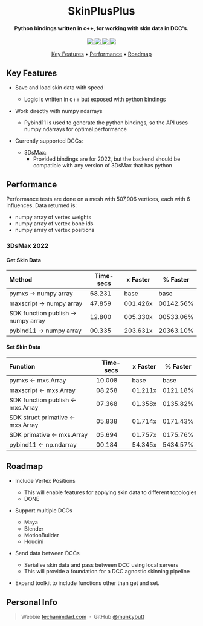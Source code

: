 <h1 align="center">
<!--   <br>
  <a href="http://www.amitmerchant.com/electron-markdownify"><img src="https://raw.githubusercontent.com/amitmerchant1990/electron-markdownify/master/app/img/markdownify.png" alt="SkinPlusPlus" width="200"></a>
  <br> -->
  SkinPlusPlus
  <br>
</h1>

<h4 align="center">Python bindings written in c++, for working with skin data in DCC's</a>.</h4>

<p align="center">
  <a href="https://github.com/munkybutt/SkinPlusPlus/blob/main/LICENSE">
    <img src="https://img.shields.io/github/license/munkybutt/SkinPlusPlus?style=for-the-badge"
  </a>
  <a href="https://github.com/munkybutt/SkinPlusPlus/releases/tag/v0.2.0">
    <!-- <img src="https://badge.fury.io/gh/munkybutt%2FSkinPlusPlus.svg?style=for-the-badge"> -->
    <img src="https://img.shields.io/github/release/munkybutt/SkinPlusPlus?style=for-the-badge&include_prereleases">
  </a>
  <a href="https://saythanks.io/to/munkybutt">
      <img src="https://img.shields.io/badge/Say%20Thanks-!-1EAEDB.svg?style=for-the-badge">
  </a>
  <a href="https://www.paypal.me/munkybuttballs">
    <img src="https://img.shields.io/badge/$-donate-ff69b4.svg?maxAge=2592000&amp;style=for-the-badge">
  </a>
</p>

<p align="center">
  <a href="#key-features">Key Features</a> •
  <a href="#performance">Performance</a> •
  <a href="#roadmap">Roadmap</a>
</p>


## Key Features
* Save and load skin data with speed
  - Logic is written in c++ but exposed with python bindings

* Work directly with numpy ndarrays
  - Pybind11 is used to generate the python bindings, so the API uses numpy ndarrays for optimal performance

* Currently supported DCCs:
  - 3DsMax:
  	- Provided bindings are for 2022, but the backend should be compatible with any version of 3DsMax that has python

## Performance
Performance tests are done on a mesh with 507,906 vertices, each with 6 influences.
Data returned is:
- numpy array of vertex weights
- numpy array of vertex bone ids
- numpy array of vertex positions

### 3DsMax 2022
#### Get Skin Data

| Method                                      | Time-secs | x Faster  | % Faster  |
|:--------------------------------------------|-----------|-----------|-----------|
| pymxs -> numpy array                        | 68.231    | base      | base      |
| maxscript -> numpy array                    | 47.859    | 001.426x  | 00142.56% |
| SDK function publish -> numpy array         | 12.800    | 005.330x  | 00533.06% |
| pybind11 -> numpy array                     | 00.335    | 203.631x  | 20363.10% |

#### Set Skin Data

| Function                          | Time-secs | x Faster | % Faster |
|:----------------------------------|-----------|----------|----------|
| pymxs <- mxs.Array                | 10.008    | base     | base     |
| maxscript <- mxs.Array            | 08.258    | 01.211x  | 0121.18% |
| SDK function publish <- mxs.Array | 07.368    | 01.358x  | 0135.82% |
| SDK struct primative <- mxs.Array | 05.838    | 01.714x  | 0171.43% |
| SDK primative <- mxs.Array        | 05.694    | 01.757x  | 0175.76% |
| pybind11 <- np.ndarray            | 00.184    | 54.345x  | 5434.57% |

## Roadmap
* Include Vertex Positions
  - This will enable features for applying skin data to different topologies
  - DONE

* Support multiple DCCs
  - Maya
  - Blender
  - MotionBuilder
  - Houdini

* Send data between DCCs
  - Serialise skin data and pass between DCC using local servers
  - This will provide a foundation for a DCC agnostic skinning pipeline

* Expand toolkit to include functions other than get and set.

<!--## 
## How To Use

Support
<a href="https://www.buymeacoffee.com/5Zn8Xh3l9" target="_blank"><img src="https://www.buymeacoffee.com/assets/img/custom_images/purple_img.png" alt="Buy Me A Coffee" style="height: 41px !important;width: 174px !important;box-shadow: 0px 3px 2px 0px rgba(190, 190, 190, 0.5) !important;-webkit-box-shadow: 0px 3px 2px 0px rgba(190, 190, 190, 0.5) !important;" ></a>

<p>Or</p> 

<a href="https://www.patreon.com/amitmerchant">
	<img src="https://c5.patreon.com/external/logo/become_a_patron_button@2x.png" width="160">
</a>

-->

## Personal Info
> Webbie [techanimdad.com](https://techanimdad.com) &nbsp;&middot;&nbsp;
> GitHub [@munkybutt](https://github.com/munkybutt)
